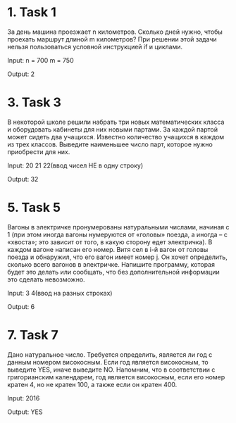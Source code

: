 # 1. Task 1

За день машина проезжает n километров.
Сколько дней нужно, чтобы проехать маршрут длиной m километров?
При решении этой задачи нельзя пользоваться условной инструкцией if и циклами.

Input:
n = 700
m = 750

Output:
2

# 3. Task 3
В некоторой школе решили набрать три новых математических класса 
и оборудовать кабинеты для них новыми партами.
За каждой партой может сидеть два учащихся. 
Известно количество учащихся в каждом из трех классов. 
Выведите наименьшее число парт, которое нужно приобрести для них.

Input:
20 21 22(ввод чисел НЕ в одну строку)

Output: 32
# 5. Task 5
Вагоны в электричке пронумерованы натуральными числами, начиная с 1 
(при этом иногда вагоны нумеруются от «головы» поезда, а иногда – с 
«хвоста»; это зависит от того, в какую сторону едет электричка). 
В каждом вагоне написан его номер. Витя сел в i-й вагон от головы 
поезда и обнаружил, что его вагон имеет номер j. 
Он хочет определить, сколько всего вагонов в электричке. 
Напишите программу, которая будет это делать или сообщать, 
что без дополнительной информации это сделать 
невозможно.

Input: 3 4(ввод на разных строках)

Output: 6

# 7. Task 7
Дано натуральное число. 
Требуется определить, является ли год с данным номером високосным. 
Если год является високосным, то выведите YES, иначе выведите NO.
Напомним, что в соответствии с григорианским календарем, год является 
високосным, если его номер кратен 4, но не кратен 100, а также если он 
кратен 400.

Input: 2016

Output: YES